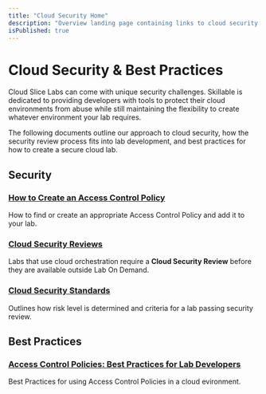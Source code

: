 ```yaml
---
title: "Cloud Security Home"
description: "Overview landing page containing links to cloud security resources."
isPublished: true
---
```


# Cloud Security & Best Practices

Cloud Slice Labs can come with unique security challenges. Skillable is dedicated to providing developers with tools to protect their cloud environments from abuse while still maintaining the flexibility to create whatever environment your lab requires. 

The following documents outline our approach to cloud security, how the security review process fits into lab development, and best practices for how to create a secure cloud lab.

## Security

### [How to Create an Access Control Policy](../create-a-restriction-policy.md)
How to find or create an appropriate Access Control Policy and add it to your lab.

### [Cloud Security Reviews](./cloud-security-review.md)
Labs that use cloud orchestration require a **Cloud Security Review** before they are available outside Lab On Demand.

### [Cloud Security Standards](./cloud-security-standards.md)
Outlines how risk level is determined and criteria for a lab passing security review.

## Best Practices

### [Access Control Policies: Best Practices for Lab Developers](../acp-best-practices.md)
Best Practices for using Access Control Policies in a cloud evironment.

